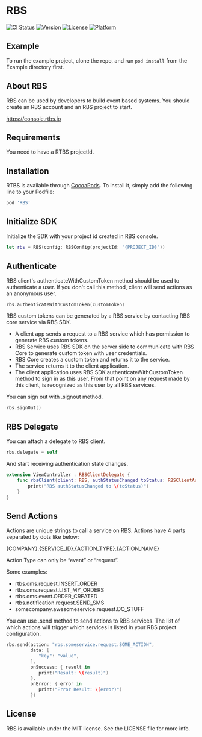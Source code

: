 # RBS

[![CI Status](https://img.shields.io/travis/baranbaygan/RBS.svg?style=flat)](https://travis-ci.org/baranbaygan/RBS)
[![Version](https://img.shields.io/cocoapods/v/RBS.svg?style=flat)](https://cocoapods.org/pods/RBS)
[![License](https://img.shields.io/cocoapods/l/RBS.svg?style=flat)](https://cocoapods.org/pods/RBS)
[![Platform](https://img.shields.io/cocoapods/p/RBS.svg?style=flat)](https://cocoapods.org/pods/RBS)

## Example

To run the example project, clone the repo, and run `pod install` from the Example directory first.

## About RBS

RBS can be used by developers to build event based systems. You should create an RBS account and an RBS project to start. 

https://console.rtbs.io

## Requirements

You need to have a RTBS projectId.

## Installation

RTBS is available through [CocoaPods](https://cocoapods.org). To install
it, simply add the following line to your Podfile:

```ruby
pod 'RBS'
```

## Initialize SDK

Initialize the SDK with your project id created in RBS console.

```swift
let rbs = RBS(config: RBSConfig(projectId: "{PROJECT_ID}"))
```

## Authenticate 

RBS client's authenticateWithCustomToken method should be used to authenticate a user. If you don't call this method, client will send actions as an anonymous user.

```swift
rbs.authenticateWithCustomToken(customToken)
```

RBS custom tokens can be generated by a RBS service by contacting RBS core service via RBS SDK.

- A client app sends a request to a RBS service which has permission to generate RBS custom tokens.
- RBS Service uses RBS SDK on the server side to communicate with RBS Core to generate custom token with user credentials.
- RBS Core creates a custom token and returns it to the service.
- The service returns it to the client application.
- The client application uses RBS SDK authenticateWithCustomToken method to sign in as this user. From that point on any request made by this client, is recognized as this user by all RBS services.

You can sign out with .signout method.

```swift
rbs.signOut()
```

## RBS Delegate

You can attach a delegate to RBS client.

```swift
rbs.delegate = self
```

And start receiving authentication state changes.

```swift
extension ViewController : RBSClientDelegate {
    func rbsClient(client: RBS, authStatusChanged toStatus: RBSClientAuthStatus) {
        print("RBS authStatusChanged to \(toStatus)")
    }
}
```

## Send Actions

Actions are unique strings to call a service on RBS. Actions have 4 parts separated by dots like below:

{COMPANY}.{SERVICE_ID}.{ACTION_TYPE}.{ACTION_NAME}

Action Type can only be “event” or “request”.

Some examples:

- rtbs.oms.request.INSERT_ORDER
- rtbs.oms.request.LIST_MY_ORDERS
- rtbs.oms.event.ORDER_CREATED
- rtbs.notification.request.SEND_SMS
- somecompany.awesomeservice.request.DO_STUFF

You can use .send method to send actions to RBS services. The list of which actions will trigger which services is listed in your RBS project configuration.

```swift
rbs.send(action: "rbs.someservice.request.SOME_ACTION",
         data: [
            "key": "value",
         ],
         onSuccess: { result in
            print("Result: \(result)")
         },
         onError: { error in
            print("Error Result: \(error)")
         })
```

## License

RBS is available under the MIT license. See the LICENSE file for more info.
